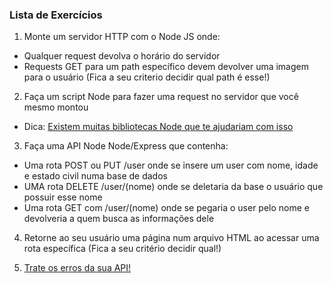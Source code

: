 ### Lista de Exercícios

1. Monte um servidor HTTP com o Node JS onde:
  * Qualquer request devolva o horário do servidor
  * Requests GET para um path específico devem devolver uma imagem para o usuário (Fica a seu criterio decidir qual path é esse!)

2. Faça um script Node para fazer uma request no servidor que você mesmo montou
  * Dica: [Existem muitas bibliotecas Node que te ajudariam com isso](https://nodejs.dev/learn/making-http-requests-with-nodejs)

3. Faça uma API Node Node/Express que contenha:
  * Uma rota POST ou PUT /user onde se insere um user com nome, idade e estado civil numa base de dados
  * UMA rota DELETE /user/(nome) onde se deletaria da base o usuário que possuir esse nome
  * Uma rota GET com /user/(nome) onde se pegaria o user pelo nome e devolveria a quem busca as informações dele

4. Retorne ao seu usuário uma página num arquivo HTML ao acessar uma rota específica (Fica a seu critério decidir qual!)

5. [Trate os erros da sua API!](https://expressjs.com/en/starter/faq.html)